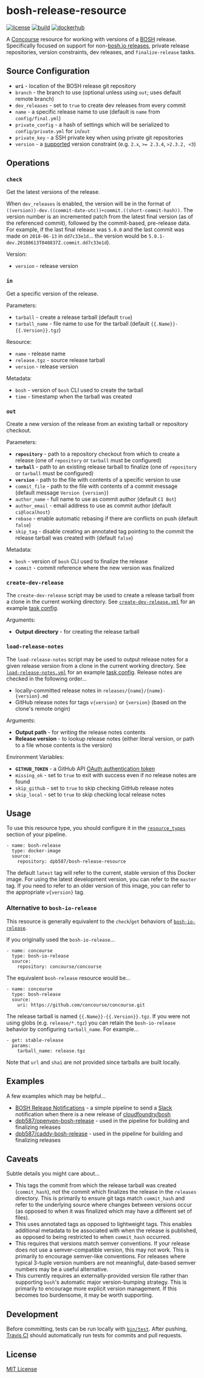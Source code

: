 # bosh-release-resource

[![license](https://img.shields.io/badge/license-mit-blue.svg?longCache=true)](LICENSE) [![build](https://travis-ci.org/dpb587/bosh-release-resource.svg)](https://travis-ci.org/dpb587/bosh-release-resource) [![dockerhub](https://img.shields.io/badge/dockerhub-latest-green.svg?longCache=true)](https://hub.docker.com/r/dpb587/bosh-release-resource/)

A [Concourse](https://concourse-ci.org/) resource for working with versions of a [BOSH](https://bosh.io/) release. Specifically focused on support for non-[bosh.io releases](https://bosh.io/releases), private release repositories, version constraints, dev releases, and `finalize-release` tasks.


## Source Configuration

 * **`uri`** - location of the BOSH release git repository
 * `branch` - the branch to use (optional unless using `out`; uses default remote branch)
 * `dev_releases` - set to `true` to create dev releases from every commit
 * `name` - a specific release name to use (default is `name` from `config/final.yml`)
 * `private_config` - a hash of settings which will be serialized to `config/private.yml` for `in`/`out`
 * `private_key` - a SSH private key when using private git repositories
 * `version` - a [supported](https://github.com/Masterminds/semver#basic-comparisons) version constraint (e.g. `2.x`, `>= 2.3.4`, `>2.3.2, <3`)


## Operations

### `check`

Get the latest versions of the release.

When `dev_releases` is enabled, the version will be in the format of `((version))-dev.((commit-date-utc))+commit.((short-commit-hash))`. The version number is an incremented patch from the latest final version (as of the referenced commit), followed by the commit-based, pre-release data. For example, if the last final release was `5.0.0` and the last commit was made on `2018-06-13` in `dd7c33e1d`... the version would be `5.0.1-dev.20180613T040837Z.commit.dd7c33e1d`).

Version:

 * `version` - release version


### `in`

Get a specific version of the release.

Parameters:

 * `tarball` - create a release tarball (default `true`)
 * `tarball_name` - file name to use for the tarball (default `{{.Name}}-{{.Version}}.tgz`)

Resource:

 * `name` - release name
 * `release.tgz` - source release tarball
 * `version` - release version

Metadata:

 * `bosh` - version of `bosh` CLI used to create the tarball
 * `time` - timestamp when the tarball was created


### `out`

Create a new version of the release from an existing tarball or repository checkout.

Parameters:

 * **`repository`** - path to a repository checkout from which to create a release (one of `repository` or `tarball` must be configured)
 * **`tarball`** - path to an existing release tarball to finalize (one of `repository` or `tarball` must be configured)
 * **`version`** - path to the file with contents of a specific version to use
 * `commit_file` - path to the file with contents of a commit message (default message `Version {version}`)
 * `author_name` - full name to use as commit author (default `CI Bot`)
 * `author_email` - email address to use as commit author (default `ci@localhost`)
 * `rebase` - enable automatic rebasing if there are conflicts on push (default `false`)
 * `skip_tag` - disable creating an annotated tag pointing to the commit the release tarball was created with (default `false`)

Metadata:

 * `bosh` - version of `bosh` CLI used to finalize the release
 * `commit` - commit reference where the new version was finalized


### `create-dev-release`

The `create-dev-release` script may be used to create a release tarball from a clone in the current working directory. See [`create-dev-release.yml`](tasks/create-dev-release.yml) for an example [task config](https://concourse-ci.org/tasks.html).

Arguments:

 * **Output directory** - for creating the release tarball


### `load-release-notes`

The `load-release-notes` script may be used to output release notes for a given release version from a clone in the current working directory. See [`load-release-notes.yml`](tasks/load-release-notes.yml) for an example [task config](https://concourse-ci.org/tasks.html). Release notes are checked in the following order...

 * locally-committed release notes in `releases/{name}/{name}-{version}.md`
 * GitHub release notes for tags `v{version}` or `{version}` (based on the clone's remote origin)

Arguments:

 * **Output path** - for writing the release notes contents
 * **Release version** - to lookup release notes (either literal version, or path to a file whose contents is the version)

Environment Variables:

 * **`GITHUB_TOKEN`** - a GitHub API [OAuth authentication token](https://developer.github.com/v3/#authentication)
 * `missing_ok` - set to `true` to exit with success even if no release notes are found
 * `skip_github` - set to `true` to skip checking GitHub release notes
 * `skip_local` - set to `true` to skip checking local release notes


## Usage

To use this resource type, you should configure it in the [`resource_types`](https://concourse-ci.org/resource-types.html) section of your pipeline.

    - name: bosh-release
      type: docker-image
      source:
        repository: dpb587/bosh-release-resource

The default `latest` tag will refer to the current, stable version of this Docker image. For using the latest development version, you can refer to the `master` tag. If you need to refer to an older version of this image, you can refer to the appropriate `v{version}` tag.


### Alternative to `bosh-io-release`

This resource is generally equivalent to the `check`/`get` behaviors of [`bosh-io-release`](https://github.com/concourse/bosh-io-release-resource).

If you originally used the `bosh-io-release`...

    - name: concourse
      type: bosh-io-release
      source:
        repository: concourse/concourse

The equivalent `bosh-release` resource would be...

    - name: concourse
      type: bosh-release
      source:
        uri: https://github.com/concourse/concourse.git

The release tarball is named `{{.Name}}-{{.Version}}.tgz`. If you were not using globs (e.g. `release/*.tgz`) you can retain the `bosh-io-release` behavior by configuring `tarball_name`. For example...

    - get: stable-release
      params:
        tarball_name: release.tgz

Note that `url` and `sha1` are not provided since tarballs are built locally.


## Examples

A few examples which may be helpful...

 * [BOSH Release Notifications](examples/bosh-release-notifications.yml) - a simple pipeline to send a [Slack](https://slack.com/) notification when there is a new release of [cloudfoundry/bosh](https://github.com/cloudfoundry/bosh)
 * [dpb587/openvpn-bosh-release](https://github.com/dpb587/openvpn-bosh-release/blob/master/ci/pipelines/main.yml) - used in the pipeline for building and finalizing releases
 * [dpb587/caddy-bosh-release](https://github.com/dpb587/caddy-bosh-release/blob/master/ci/pipelines/main.yml) - used in the pipeline for building and finalizing releases


## Caveats

Subtle details you might care about...

 * This tags the commit from which the release tarball was created (`commit_hash`), not the commit which finalizes the release in the `releases` directory. This is primarily to ensure git tags match `commit_hash` and refer to the underlying source where changes between versions occur (as opposed to when it was finalized which may have a different set of files).
 * This uses annotated tags as opposed to lightweight tags. This enables additional metadata to be associated with when the release is published, as opposed to being restricted to when `commit_hash` occurred.
 * This requires that versions match semver conventions. If your release does not use a semver-compatible version, this may not work. This is primarily to encourage semver-like conventions. For releases where typical 3-tuple version numbers are not meaningful, date-based semver numbers may be a useful alternative.
 * This currently requires an externally-provided version file rather than supporting `bosh`'s automatic major version-bumping strategy. This is primarily to encourage more explicit version management. If this becomes too burdensome, it may be worth supporting.


## Development

Before committing, tests can be run locally with [`bin/test`](bin/test). After pushing, [Travis CI](https://travis-ci.org/) should automatically run tests for commits and pull requests.


## License

[MIT License](LICENSE)
